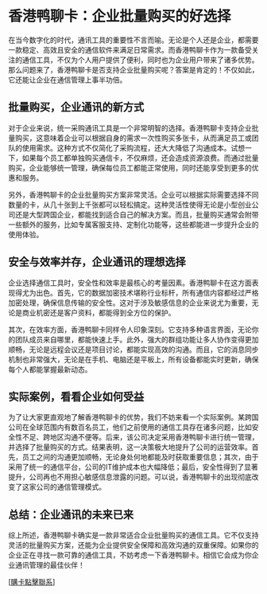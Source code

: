 # 香港鸭聊卡：企业批量购买的好选择

在当今数字化的时代，通讯工具的重要性不言而喻。无论是个人还是企业，都需要一款稳定、高效且安全的通信软件来满足日常需求。而香港鸭聊卡作为一款备受关注的通信工具，不仅为个人用户提供了便利，同时也为企业用户带来了诸多优势。那么问题来了，香港鸭聊卡是否支持企业批量购买呢？答案是肯定的！不仅如此，它还能让企业在通信管理上事半功倍。

## 批量购买，企业通讯的新方式

对于企业来说，统一采购通讯工具是一个非常明智的选择。香港鸭聊卡支持企业批量购买，这意味着企业可以根据自身的需求一次性购买多张卡，从而满足员工或团队的使用需求。这种方式不仅简化了采购流程，还大大降低了沟通成本。试想一下，如果每个员工都单独购买通信卡，不仅麻烦，还会造成资源浪费。而通过批量购买，企业能够统一管理，确保每位员工都能正常使用，同时还能享受到更多的优惠和服务。

另外，香港鸭聊卡的企业批量购买方案非常灵活。企业可以根据实际需要选择不同数量的卡，从几十张到上千张都可以轻松搞定。这种灵活性使得无论是小型创业公司还是大型跨国企业，都能找到适合自己的解决方案。而且，批量购买通常会附带一些额外的服务，比如专属客服支持、定制化功能等，这些都能进一步提升企业的使用体验。

## 安全与效率并存，企业通讯的理想选择

企业选择通信工具时，安全性和效率是最核心的考量因素。香港鸭聊卡在这方面表现得尤为出色。首先，它的数据加密技术堪称行业标杆，所有通信内容都经过严格加密处理，确保信息传输的安全性。这对于涉及敏感信息的企业来说尤为重要，无论是商业机密还是客户资料，都能得到全方位的保护。

其次，在效率方面，香港鸭聊卡同样令人印象深刻。它支持多种语言界面，无论你的团队成员来自哪里，都能快速上手。此外，强大的群组功能让多人协作变得更加顺畅，无论是远程会议还是项目讨论，都能实现高效的沟通。而且，它的消息同步机制也非常强大，无论是在手机、电脑还是平板上，所有设备都能实时更新，确保每个人都能掌握最新动态。

## 实际案例，看看企业如何受益

为了让大家更直观地了解香港鸭聊卡的优势，我们不妨来看一个实际案例。某跨国公司在全球范围内有数百名员工，他们之前使用的通信工具存在诸多问题，比如安全性不足、跨地区沟通不便等。后来，该公司决定采用香港鸭聊卡进行统一管理，并选择了批量购买的方式。结果表明，这一决策极大地提升了公司的运营效率。首先，员工之间的沟通更加顺畅，无论身处何地都能及时获取重要信息；其次，由于采用了统一的通信平台，公司的IT维护成本也大幅降低；最后，安全性得到了显著提升，公司再也不用担心敏感信息泄露的问题。可以说，香港鸭聊卡的出现彻底改变了这家公司的通信管理模式。

## 总结：企业通讯的未来已来

综上所述，香港鸭聊卡确实是一款非常适合企业批量购买的通信工具。它不仅支持灵活的批量购买方案，还能为企业提供安全保障和高效沟通的双重保障。如果你的企业正在寻找一款可靠的通信工具，不妨考虑一下香港鸭聊卡。相信它会成为你企业通讯管理的最佳伙伴！

[[購卡點擊聯系](https://t.me/s/SXDXQF)]
